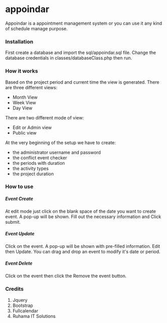 # appoindar
Appoindar is a appointment management system or you can use  it any kind of schedule manage purpose.

### Installation
First create a database and import the sql/appoindar.sql file.
Change the database credentials in classes/databaseClass.php then run.

### How it works 
Based on the project period and current time the view is generated. There are three different views:
- Month View
- Week View
- Day View

There are two different mode of view:
- Edit or Admin view
- Public view

At the very beginning of the setup we have to create:
 - the administrator username and password
 - the conflict event checker
 - the periods with duration
 - the activity types
 - the project duration
  
### How to use

##### Event Create
At edit mode just click on the blank space of the date you want to create event. A pop-up will be shown. Fill out  the necessary information and Click submit.
##### Event Update
Click on the event. A pop-up will be  shown with pre-filled  information. Edit then Update. You can drag and drop an event to modify it's date or period.
##### Event Delete
Click on the event then click the Remove the event button.

 ### Credits
 1. Jquery
 2. Bootstrap
 3. Fullcalendar
 4. Ruhama IT Solutions
